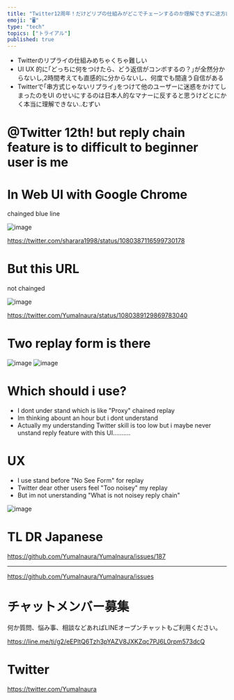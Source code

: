 ```yaml
---
title: "Twitter12周年！だけどリプの仕組みがどこでチェーンするのか理解できずに途方にくれる初心者ユーザー‥ #UI #UX つらいよ‥"
emoji: "🖥"
type: "tech"
topics: ["トライアル"]
published: true
---
```



- Twitterのリプライの仕組みめちゃくちゃ難しい
- UI UX 的に｢どっちに何をつけたら、どう返信がコンボするの？｣が全然分からないし,2時間考えても直感的に分からないし、何度でも間違う自信がある
- Twitterで｢串方式じゃないリプライ｣をつけて他のユーザーに迷惑をかけてしまったのをUI のせいにするのは日本人的なマナーに反すると思うけどとにかく本当に理解できない‥むずい



# @Twitter 12th! but reply chain feature is to difficult to beginner user is me

# In  Web UI with Google Chrome

chainged blue line

![image](https://user-images.githubusercontent.com/13635059/50585599-1f659380-0eb9-11e9-90f6-9b0411c40b56.png)

https://twitter.com/sharara1998/status/1080387116599730178

# But this URL

not chainged

![image](https://user-images.githubusercontent.com/13635059/50585634-5045c880-0eb9-11e9-9f52-a7f2eed92a6d.png)

https://twitter.com/YumaInaura/status/1080389129869783040

# Two replay form is there

![image](https://user-images.githubusercontent.com/13635059/50585683-90a54680-0eb9-11e9-9621-51f3918070f0.png)
![image](https://user-images.githubusercontent.com/13635059/50585684-913ddd00-0eb9-11e9-97b9-c5406c7e927f.png)

# Which should i use?

- I dont under stand which is like "Proxy" chained replay
- Im thinking abount an hour but i dont understand
- Actually my understanding Twitter skill is too low but i maybe never unstand reply feature with this UI..........

# UX

- I use stand before "No See Form" for replay
- Twitter dear other users feel "Too noisey" my replay
- But im not unerstanding "What is not noisey reply chain" 

![image](https://user-images.githubusercontent.com/13635059/50585770-eda0fc80-0eb9-11e9-8736-f5118a678e33.png)

# TL DR Japanese 

https://github.com/YumaInaura/YumaInaura/issues/187

---

https://github.com/YumaInaura/YumaInaura/issues









<!-- Update From Qiita API -->

# チャットメンバー募集


何か質問、悩み事、相談などあればLINEオープンチャットもご利用ください。

https://line.me/ti/g2/eEPltQ6Tzh3pYAZV8JXKZqc7PJ6L0rpm573dcQ





# Twitter


https://twitter.com/YumaInaura


<!-- Update From Qiita API -->


